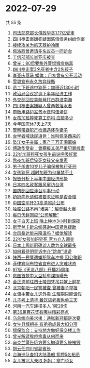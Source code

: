 # 2022-07-29

  共 55 条

  <!-- BEGIN -->
  <!-- 最后更新时间 Fri Jul 29 2022 01:43:57 GMT+0800 (China Standard Time) -->
  1. [司法部原部长傅政华贪1.17亿受审](https://www.toutiao.com/amos_land_page/?category_name=topic_innerflow&event_type=hot_board&log_pb=%7B%22category_name%22%3A%22topic_innerflow%22%2C%22cluster_type%22%3A%225%22%2C%22enter_from%22%3A%22click_category%22%2C%22entrance_hotspot%22%3A%22outside%22%2C%22event_type%22%3A%22hot_board%22%2C%22hot_board_cluster_id%22%3A%227125392339270372895%22%2C%22hot_board_impr_id%22%3A%222022072900584701015010021213A5C483%22%2C%22jump_page%22%3A%22hot_board_page%22%2C%22location%22%3A%22news_hot_card%22%2C%22page_location%22%3A%22hot_board_page%22%2C%22rank%22%3A%221%22%2C%22source%22%3A%22trending_tab%22%2C%22style_id%22%3A%2240132%22%2C%22title%22%3A%22%E5%8F%B8%E6%B3%95%E9%83%A8%E5%8E%9F%E9%83%A8%E9%95%BF%E5%82%85%E6%94%BF%E5%8D%8E%E8%B4%AA1.17%E4%BA%BF%E5%8F%97%E5%AE%A1%22%7D&rank=1&style_id=40132&topic_id=7125392339270372895)
1. [四川枪击案嫌犯疑因感情债务纠纷作案](https://www.toutiao.com/amos_land_page/?category_name=topic_innerflow&event_type=hot_board&log_pb=%7B%22category_name%22%3A%22topic_innerflow%22%2C%22cluster_type%22%3A%222%22%2C%22enter_from%22%3A%22click_category%22%2C%22entrance_hotspot%22%3A%22outside%22%2C%22event_type%22%3A%22hot_board%22%2C%22hot_board_cluster_id%22%3A%227125412738498560014%22%2C%22hot_board_impr_id%22%3A%222022072900584701015010021213A5C483%22%2C%22jump_page%22%3A%22hot_board_page%22%2C%22location%22%3A%22news_hot_card%22%2C%22page_location%22%3A%22hot_board_page%22%2C%22rank%22%3A%222%22%2C%22source%22%3A%22trending_tab%22%2C%22style_id%22%3A%2240132%22%2C%22title%22%3A%22%E5%9B%9B%E5%B7%9D%E6%9E%AA%E5%87%BB%E6%A1%88%E5%AB%8C%E7%8A%AF%E7%96%91%E5%9B%A0%E6%84%9F%E6%83%85%E5%80%BA%E5%8A%A1%E7%BA%A0%E7%BA%B7%E4%BD%9C%E6%A1%88%22%7D&rank=2&style_id=40132&topic_id=7125412738498560014)
1. [接续攻关为航天器护冷暖](https://www.toutiao.com/amos_land_page/?category_name=topic_innerflow&event_type=hot_board&log_pb=%7B%22category_name%22%3A%22topic_innerflow%22%2C%22cluster_type%22%3A%222%22%2C%22enter_from%22%3A%22click_category%22%2C%22entrance_hotspot%22%3A%22outside%22%2C%22event_type%22%3A%22hot_board%22%2C%22hot_board_cluster_id%22%3A%227125217503986647053%22%2C%22hot_board_impr_id%22%3A%222022072900584701015010021213A5C483%22%2C%22jump_page%22%3A%22hot_board_page%22%2C%22location%22%3A%22news_hot_card%22%2C%22page_location%22%3A%22hot_board_page%22%2C%22rank%22%3A%223%22%2C%22source%22%3A%22trending_tab%22%2C%22style_id%22%3A%2240132%22%2C%22title%22%3A%22%E6%8E%A5%E7%BB%AD%E6%94%BB%E5%85%B3%E4%B8%BA%E8%88%AA%E5%A4%A9%E5%99%A8%E6%8A%A4%E5%86%B7%E6%9A%96%22%7D&rank=3&style_id=40132&topic_id=7125217503986647053)
1. [佩洛西曾邀请多名议员一同访台](https://www.toutiao.com/amos_land_page/?category_name=topic_innerflow&event_type=hot_board&log_pb=%7B%22category_name%22%3A%22topic_innerflow%22%2C%22cluster_type%22%3A%226%22%2C%22enter_from%22%3A%22click_category%22%2C%22entrance_hotspot%22%3A%22outside%22%2C%22event_type%22%3A%22hot_board%22%2C%22hot_board_cluster_id%22%3A%227125259828196786206%22%2C%22hot_board_impr_id%22%3A%222022072900584701015010021213A5C483%22%2C%22jump_page%22%3A%22hot_board_page%22%2C%22location%22%3A%22news_hot_card%22%2C%22page_location%22%3A%22hot_board_page%22%2C%22rank%22%3A%224%22%2C%22source%22%3A%22trending_tab%22%2C%22style_id%22%3A%2240132%22%2C%22title%22%3A%22%E4%BD%A9%E6%B4%9B%E8%A5%BF%E6%9B%BE%E9%82%80%E8%AF%B7%E5%A4%9A%E5%90%8D%E8%AE%AE%E5%91%98%E4%B8%80%E5%90%8C%E8%AE%BF%E5%8F%B0%22%7D&rank=4&style_id=40132&topic_id=7125259828196786206)
1. [工信部部长肖亚庆被查](https://www.toutiao.com/amos_land_page/?category_name=topic_innerflow&event_type=hot_board&log_pb=%7B%22category_name%22%3A%22topic_innerflow%22%2C%22cluster_type%22%3A%222%22%2C%22enter_from%22%3A%22click_category%22%2C%22entrance_hotspot%22%3A%22outside%22%2C%22event_type%22%3A%22hot_board%22%2C%22hot_board_cluster_id%22%3A%227125338018721824805%22%2C%22hot_board_impr_id%22%3A%222022072900584701015010021213A5C483%22%2C%22jump_page%22%3A%22hot_board_page%22%2C%22location%22%3A%22news_hot_card%22%2C%22page_location%22%3A%22hot_board_page%22%2C%22rank%22%3A%225%22%2C%22source%22%3A%22trending_tab%22%2C%22style_id%22%3A%2240132%22%2C%22title%22%3A%22%E5%B7%A5%E4%BF%A1%E9%83%A8%E9%83%A8%E9%95%BF%E8%82%96%E4%BA%9A%E5%BA%86%E8%A2%AB%E6%9F%A5%22%7D&rank=5&style_id=40132&topic_id=7125338018721824805)
1. [曾光：80后要格外警惕猴痘病毒](https://www.toutiao.com/amos_land_page/?category_name=topic_innerflow&event_type=hot_board&log_pb=%7B%22category_name%22%3A%22topic_innerflow%22%2C%22cluster_type%22%3A%221%22%2C%22enter_from%22%3A%22click_category%22%2C%22entrance_hotspot%22%3A%22outside%22%2C%22event_type%22%3A%22hot_board%22%2C%22hot_board_cluster_id%22%3A%227125300480237895710%22%2C%22hot_board_impr_id%22%3A%222022072900584701015010021213A5C483%22%2C%22jump_page%22%3A%22hot_board_page%22%2C%22location%22%3A%22news_hot_card%22%2C%22page_location%22%3A%22hot_board_page%22%2C%22rank%22%3A%226%22%2C%22source%22%3A%22trending_tab%22%2C%22style_id%22%3A%2240132%22%2C%22title%22%3A%22%E6%9B%BE%E5%85%89%EF%BC%9A80%E5%90%8E%E8%A6%81%E6%A0%BC%E5%A4%96%E8%AD%A6%E6%83%95%E7%8C%B4%E7%97%98%E7%97%85%E6%AF%92%22%7D&rank=6&style_id=40132&topic_id=7125300480237895710)
1. [四川枪击案3名死者中含2名孩子](https://www.toutiao.com/amos_land_page/?category_name=topic_innerflow&event_type=hot_board&log_pb=%7B%22category_name%22%3A%22topic_innerflow%22%2C%22cluster_type%22%3A%226%22%2C%22enter_from%22%3A%22click_category%22%2C%22entrance_hotspot%22%3A%22outside%22%2C%22event_type%22%3A%22hot_board%22%2C%22hot_board_cluster_id%22%3A%227125063851120263176%22%2C%22hot_board_impr_id%22%3A%222022072900584701015010021213A5C483%22%2C%22jump_page%22%3A%22hot_board_page%22%2C%22location%22%3A%22news_hot_card%22%2C%22page_location%22%3A%22hot_board_page%22%2C%22rank%22%3A%227%22%2C%22source%22%3A%22trending_tab%22%2C%22style_id%22%3A%2240132%22%2C%22title%22%3A%22%E5%9B%9B%E5%B7%9D%E6%9E%AA%E5%87%BB%E6%A1%883%E5%90%8D%E6%AD%BB%E8%80%85%E4%B8%AD%E5%90%AB2%E5%90%8D%E5%AD%A9%E5%AD%90%22%7D&rank=7&style_id=40132&topic_id=7125063851120263176)
1. [肖亚庆落马 媒体：月初曾有公开活动](https://www.toutiao.com/amos_land_page/?category_name=topic_innerflow&event_type=hot_board&log_pb=%7B%22category_name%22%3A%22topic_innerflow%22%2C%22cluster_type%22%3A%225%22%2C%22enter_from%22%3A%22click_category%22%2C%22entrance_hotspot%22%3A%22outside%22%2C%22event_type%22%3A%22hot_board%22%2C%22hot_board_cluster_id%22%3A%227125348570495979020%22%2C%22hot_board_impr_id%22%3A%222022072900584701015010021213A5C483%22%2C%22jump_page%22%3A%22hot_board_page%22%2C%22location%22%3A%22news_hot_card%22%2C%22page_location%22%3A%22hot_board_page%22%2C%22rank%22%3A%228%22%2C%22source%22%3A%22trending_tab%22%2C%22style_id%22%3A%2240132%22%2C%22title%22%3A%22%E8%82%96%E4%BA%9A%E5%BA%86%E8%90%BD%E9%A9%AC+%E5%AA%92%E4%BD%93%EF%BC%9A%E6%9C%88%E5%88%9D%E6%9B%BE%E6%9C%89%E5%85%AC%E5%BC%80%E6%B4%BB%E5%8A%A8%22%7D&rank=8&style_id=40132&topic_id=7125348570495979020)
1. [雪碧宣布永久放弃绿瓶](https://www.toutiao.com/amos_land_page/?category_name=topic_innerflow&event_type=hot_board&log_pb=%7B%22category_name%22%3A%22topic_innerflow%22%2C%22cluster_type%22%3A%228%22%2C%22enter_from%22%3A%22click_category%22%2C%22entrance_hotspot%22%3A%22outside%22%2C%22event_type%22%3A%22hot_board%22%2C%22hot_board_cluster_id%22%3A%227125215608433541160%22%2C%22hot_board_impr_id%22%3A%222022072900584701015010021213A5C483%22%2C%22jump_page%22%3A%22hot_board_page%22%2C%22location%22%3A%22news_hot_card%22%2C%22page_location%22%3A%22hot_board_page%22%2C%22rank%22%3A%2210%22%2C%22source%22%3A%22trending_tab%22%2C%22style_id%22%3A%2240132%22%2C%22title%22%3A%22%E9%9B%AA%E7%A2%A7%E5%AE%A3%E5%B8%83%E6%B0%B8%E4%B9%85%E6%94%BE%E5%BC%83%E7%BB%BF%E7%93%B6%22%7D&rank=10&style_id=40132&topic_id=7125215608433541160)
1. [员工下班途中猝死：加班近130小时](https://www.toutiao.com/amos_land_page/?category_name=topic_innerflow&event_type=hot_board&log_pb=%7B%22category_name%22%3A%22topic_innerflow%22%2C%22cluster_type%22%3A%221%22%2C%22enter_from%22%3A%22click_category%22%2C%22entrance_hotspot%22%3A%22outside%22%2C%22event_type%22%3A%22hot_board%22%2C%22hot_board_cluster_id%22%3A%227125202706951569421%22%2C%22hot_board_impr_id%22%3A%222022072900584701015010021213A5C483%22%2C%22jump_page%22%3A%22hot_board_page%22%2C%22location%22%3A%22news_hot_card%22%2C%22page_location%22%3A%22hot_board_page%22%2C%22rank%22%3A%229%22%2C%22source%22%3A%22trending_tab%22%2C%22style_id%22%3A%2240132%22%2C%22title%22%3A%22%E5%91%98%E5%B7%A5%E4%B8%8B%E7%8F%AD%E9%80%94%E4%B8%AD%E7%8C%9D%E6%AD%BB%EF%BC%9A%E5%8A%A0%E7%8F%AD%E8%BF%91130%E5%B0%8F%E6%97%B6%22%7D&rank=9&style_id=40132&topic_id=7125202706951569421)
1. [政治局会议定调下半年经济工作](https://www.toutiao.com/amos_land_page/?category_name=topic_innerflow&event_type=hot_board&log_pb=%7B%22category_name%22%3A%22topic_innerflow%22%2C%22cluster_type%22%3A%226%22%2C%22enter_from%22%3A%22click_category%22%2C%22entrance_hotspot%22%3A%22outside%22%2C%22event_type%22%3A%22hot_board%22%2C%22hot_board_cluster_id%22%3A%227125355823261286404%22%2C%22hot_board_impr_id%22%3A%222022072900584701015010021213A5C483%22%2C%22jump_page%22%3A%22hot_board_page%22%2C%22location%22%3A%22news_hot_card%22%2C%22page_location%22%3A%22hot_board_page%22%2C%22rank%22%3A%2215%22%2C%22source%22%3A%22trending_tab%22%2C%22style_id%22%3A%2240132%22%2C%22title%22%3A%22%E6%94%BF%E6%B2%BB%E5%B1%80%E4%BC%9A%E8%AE%AE%E5%AE%9A%E8%B0%83%E4%B8%8B%E5%8D%8A%E5%B9%B4%E7%BB%8F%E6%B5%8E%E5%B7%A5%E4%BD%9C%22%7D&rank=15&style_id=40132&topic_id=7125355823261286404)
1. [外交部回应美航母打击群进南海](https://www.toutiao.com/amos_land_page/?category_name=topic_innerflow&event_type=hot_board&log_pb=%7B%22category_name%22%3A%22topic_innerflow%22%2C%22cluster_type%22%3A%226%22%2C%22enter_from%22%3A%22click_category%22%2C%22entrance_hotspot%22%3A%22outside%22%2C%22event_type%22%3A%22hot_board%22%2C%22hot_board_cluster_id%22%3A%227125307059771277353%22%2C%22hot_board_impr_id%22%3A%222022072900584701015010021213A5C483%22%2C%22jump_page%22%3A%22hot_board_page%22%2C%22location%22%3A%22news_hot_card%22%2C%22page_location%22%3A%22hot_board_page%22%2C%22rank%22%3A%2213%22%2C%22source%22%3A%22trending_tab%22%2C%22style_id%22%3A%2240132%22%2C%22title%22%3A%22%E5%A4%96%E4%BA%A4%E9%83%A8%E5%9B%9E%E5%BA%94%E7%BE%8E%E8%88%AA%E6%AF%8D%E6%89%93%E5%87%BB%E7%BE%A4%E8%BF%9B%E5%8D%97%E6%B5%B7%22%7D&rank=13&style_id=40132&topic_id=7125307059771277353)
1. [四川枪击案嫌疑人曾两救落水者](https://www.toutiao.com/amos_land_page/?category_name=topic_innerflow&event_type=hot_board&log_pb=%7B%22category_name%22%3A%22topic_innerflow%22%2C%22cluster_type%22%3A%222%22%2C%22enter_from%22%3A%22click_category%22%2C%22entrance_hotspot%22%3A%22outside%22%2C%22event_type%22%3A%22hot_board%22%2C%22hot_board_cluster_id%22%3A%227125257059905306655%22%2C%22hot_board_impr_id%22%3A%222022072900584701015010021213A5C483%22%2C%22jump_page%22%3A%22hot_board_page%22%2C%22location%22%3A%22news_hot_card%22%2C%22page_location%22%3A%22hot_board_page%22%2C%22rank%22%3A%2217%22%2C%22source%22%3A%22trending_tab%22%2C%22style_id%22%3A%2240132%22%2C%22title%22%3A%22%E5%9B%9B%E5%B7%9D%E6%9E%AA%E5%87%BB%E6%A1%88%E5%AB%8C%E7%96%91%E4%BA%BA%E6%9B%BE%E4%B8%A4%E6%95%91%E8%90%BD%E6%B0%B4%E8%80%85%22%7D&rank=17&style_id=40132&topic_id=7125257059905306655)
1. [商贩用路边盆景水做鸡蛋灌饼](https://www.toutiao.com/amos_land_page/?category_name=topic_innerflow&event_type=hot_board&log_pb=%7B%22category_name%22%3A%22topic_innerflow%22%2C%22cluster_type%22%3A%220%22%2C%22enter_from%22%3A%22click_category%22%2C%22entrance_hotspot%22%3A%22outside%22%2C%22event_type%22%3A%22hot_board%22%2C%22hot_board_cluster_id%22%3A%227125316667382431784%22%2C%22hot_board_impr_id%22%3A%222022072900584701015010021213A5C483%22%2C%22jump_page%22%3A%22hot_board_page%22%2C%22location%22%3A%22news_hot_card%22%2C%22page_location%22%3A%22hot_board_page%22%2C%22rank%22%3A%2212%22%2C%22source%22%3A%22trending_tab%22%2C%22style_id%22%3A%2240132%22%2C%22title%22%3A%22%E5%95%86%E8%B4%A9%E7%94%A8%E8%B7%AF%E8%BE%B9%E7%9B%86%E6%99%AF%E6%B0%B4%E5%81%9A%E9%B8%A1%E8%9B%8B%E7%81%8C%E9%A5%BC%22%7D&rank=12&style_id=40132&topic_id=7125316667382431784)
1. [女孩加班猝死算工伤吗 应赔多少](https://www.toutiao.com/amos_land_page/?category_name=topic_innerflow&event_type=hot_board&log_pb=%7B%22category_name%22%3A%22topic_innerflow%22%2C%22cluster_type%22%3A%221%22%2C%22enter_from%22%3A%22click_category%22%2C%22entrance_hotspot%22%3A%22outside%22%2C%22event_type%22%3A%22hot_board%22%2C%22hot_board_cluster_id%22%3A%227124616870962921509%22%2C%22hot_board_impr_id%22%3A%222022072900584701015010021213A5C483%22%2C%22jump_page%22%3A%22hot_board_page%22%2C%22location%22%3A%22news_hot_card%22%2C%22page_location%22%3A%22hot_board_page%22%2C%22rank%22%3A%2214%22%2C%22source%22%3A%22trending_tab%22%2C%22style_id%22%3A%2240132%22%2C%22title%22%3A%22%E5%A5%B3%E5%AD%A9%E5%8A%A0%E7%8F%AD%E7%8C%9D%E6%AD%BB%E7%AE%97%E5%B7%A5%E4%BC%A4%E5%90%97+%E5%BA%94%E8%B5%94%E5%A4%9A%E5%B0%91%22%7D&rank=14&style_id=40132&topic_id=7124616870962921509)
1. [今年国庆休7天上7天](https://www.toutiao.com/amos_land_page/?category_name=topic_innerflow&event_type=hot_board&log_pb=%7B%22category_name%22%3A%22topic_innerflow%22%2C%22cluster_type%22%3A%222%22%2C%22enter_from%22%3A%22click_category%22%2C%22entrance_hotspot%22%3A%22outside%22%2C%22event_type%22%3A%22hot_board%22%2C%22hot_board_cluster_id%22%3A%227124853996493209604%22%2C%22hot_board_impr_id%22%3A%222022072900584701015010021213A5C483%22%2C%22jump_page%22%3A%22hot_board_page%22%2C%22location%22%3A%22news_hot_card%22%2C%22page_location%22%3A%22hot_board_page%22%2C%22rank%22%3A%2218%22%2C%22source%22%3A%22trending_tab%22%2C%22style_id%22%3A%2240132%22%2C%22title%22%3A%22%E4%BB%8A%E5%B9%B4%E5%9B%BD%E5%BA%86%E4%BC%917%E5%A4%A9%E4%B8%8A7%E5%A4%A9%22%7D&rank=18&style_id=40132&topic_id=7124853996493209604)
1. [警察带嫌犯产检偶遇怀孕妻子](https://www.toutiao.com/amos_land_page/?category_name=topic_innerflow&event_type=hot_board&log_pb=%7B%22category_name%22%3A%22topic_innerflow%22%2C%22cluster_type%22%3A%224%22%2C%22enter_from%22%3A%22click_category%22%2C%22entrance_hotspot%22%3A%22outside%22%2C%22event_type%22%3A%22hot_board%22%2C%22hot_board_cluster_id%22%3A%227125323163700822057%22%2C%22hot_board_impr_id%22%3A%222022072900584701015010021213A5C483%22%2C%22jump_page%22%3A%22hot_board_page%22%2C%22location%22%3A%22news_hot_card%22%2C%22page_location%22%3A%22hot_board_page%22%2C%22rank%22%3A%2216%22%2C%22source%22%3A%22trending_tab%22%2C%22style_id%22%3A%2240132%22%2C%22title%22%3A%22%E8%AD%A6%E5%AF%9F%E5%B8%A6%E5%AB%8C%E7%8A%AF%E4%BA%A7%E6%A3%80%E5%81%B6%E9%81%87%E6%80%80%E5%AD%95%E5%A6%BB%E5%AD%90%22%7D&rank=16&style_id=40132&topic_id=7125323163700822057)
1. [台学者喊话民进党：谁叫佩洛西来的](https://www.toutiao.com/amos_land_page/?category_name=topic_innerflow&event_type=hot_board&log_pb=%7B%22category_name%22%3A%22topic_innerflow%22%2C%22cluster_type%22%3A%220%22%2C%22enter_from%22%3A%22click_category%22%2C%22entrance_hotspot%22%3A%22outside%22%2C%22event_type%22%3A%22hot_board%22%2C%22hot_board_cluster_id%22%3A%227124729624323424260%22%2C%22hot_board_impr_id%22%3A%222022072900584701015010021213A5C483%22%2C%22jump_page%22%3A%22hot_board_page%22%2C%22location%22%3A%22news_hot_card%22%2C%22page_location%22%3A%22hot_board_page%22%2C%22rank%22%3A%2220%22%2C%22source%22%3A%22trending_tab%22%2C%22style_id%22%3A%2240132%22%2C%22title%22%3A%22%E5%8F%B0%E5%AD%A6%E8%80%85%E5%96%8A%E8%AF%9D%E6%B0%91%E8%BF%9B%E5%85%9A%EF%BC%9A%E8%B0%81%E5%8F%AB%E4%BD%A9%E6%B4%9B%E8%A5%BF%E6%9D%A5%E7%9A%84%22%7D&rank=20&style_id=40132&topic_id=7124729624323424260)
1. [坠江女子亲属：家产千万正闹离婚](https://www.toutiao.com/amos_land_page/?category_name=topic_innerflow&event_type=hot_board&log_pb=%7B%22category_name%22%3A%22topic_innerflow%22%2C%22cluster_type%22%3A%221%22%2C%22enter_from%22%3A%22click_category%22%2C%22entrance_hotspot%22%3A%22outside%22%2C%22event_type%22%3A%22hot_board%22%2C%22hot_board_cluster_id%22%3A%227125271638019014697%22%2C%22hot_board_impr_id%22%3A%222022072900584701015010021213A5C483%22%2C%22jump_page%22%3A%22hot_board_page%22%2C%22location%22%3A%22news_hot_card%22%2C%22page_location%22%3A%22hot_board_page%22%2C%22rank%22%3A%2219%22%2C%22source%22%3A%22trending_tab%22%2C%22style_id%22%3A%2240132%22%2C%22title%22%3A%22%E5%9D%A0%E6%B1%9F%E5%A5%B3%E5%AD%90%E4%BA%B2%E5%B1%9E%EF%BC%9A%E5%AE%B6%E4%BA%A7%E5%8D%83%E4%B8%87%E6%AD%A3%E9%97%B9%E7%A6%BB%E5%A9%9A%22%7D&rank=19&style_id=40132&topic_id=7125271638019014697)
1. [傅政华受审：曾瞒报其弟严重犯罪线索](https://www.toutiao.com/amos_land_page/?category_name=topic_innerflow&event_type=hot_board&log_pb=%7B%22category_name%22%3A%22topic_innerflow%22%2C%22cluster_type%22%3A%225%22%2C%22enter_from%22%3A%22click_category%22%2C%22entrance_hotspot%22%3A%22outside%22%2C%22event_type%22%3A%22hot_board%22%2C%22hot_board_cluster_id%22%3A%227125401443082702349%22%2C%22hot_board_impr_id%22%3A%222022072900584701015010021213A5C483%22%2C%22jump_page%22%3A%22hot_board_page%22%2C%22location%22%3A%22news_hot_card%22%2C%22page_location%22%3A%22hot_board_page%22%2C%22rank%22%3A%2211%22%2C%22source%22%3A%22trending_tab%22%2C%22style_id%22%3A%2240132%22%2C%22title%22%3A%22%E5%82%85%E6%94%BF%E5%8D%8E%E5%8F%97%E5%AE%A1%EF%BC%9A%E6%9B%BE%E7%9E%92%E6%8A%A5%E5%85%B6%E5%BC%9F%E4%B8%A5%E9%87%8D%E7%8A%AF%E7%BD%AA%E7%BA%BF%E7%B4%A2%22%7D&rank=11&style_id=40132&topic_id=7125401443082702349)
1. [22岁加班猝死女孩生前说呼吸好累](https://www.toutiao.com/amos_land_page/?category_name=topic_innerflow&event_type=hot_board&log_pb=%7B%22category_name%22%3A%22topic_innerflow%22%2C%22cluster_type%22%3A%221%22%2C%22enter_from%22%3A%22click_category%22%2C%22entrance_hotspot%22%3A%22outside%22%2C%22event_type%22%3A%22hot_board%22%2C%22hot_board_cluster_id%22%3A%227125040207094628392%22%2C%22hot_board_impr_id%22%3A%222022072900584701015010021213A5C483%22%2C%22jump_page%22%3A%22hot_board_page%22%2C%22location%22%3A%22news_hot_card%22%2C%22page_location%22%3A%22hot_board_page%22%2C%22rank%22%3A%2222%22%2C%22source%22%3A%22trending_tab%22%2C%22style_id%22%3A%2240132%22%2C%22title%22%3A%2222%E5%B2%81%E5%8A%A0%E7%8F%AD%E7%8C%9D%E6%AD%BB%E5%A5%B3%E5%AD%A9%E7%94%9F%E5%89%8D%E8%AF%B4%E5%91%BC%E5%90%B8%E5%A5%BD%E7%B4%AF%22%7D&rank=22&style_id=40132&topic_id=7125040207094628392)
1. [熬夜加班后猝死女孩父亲发声](https://www.toutiao.com/amos_land_page/?category_name=topic_innerflow&event_type=hot_board&log_pb=%7B%22category_name%22%3A%22topic_innerflow%22%2C%22cluster_type%22%3A%225%22%2C%22enter_from%22%3A%22click_category%22%2C%22entrance_hotspot%22%3A%22outside%22%2C%22event_type%22%3A%22hot_board%22%2C%22hot_board_cluster_id%22%3A%227125334393320640014%22%2C%22hot_board_impr_id%22%3A%222022072900584701015010021213A5C483%22%2C%22jump_page%22%3A%22hot_board_page%22%2C%22location%22%3A%22news_hot_card%22%2C%22page_location%22%3A%22hot_board_page%22%2C%22rank%22%3A%2232%22%2C%22source%22%3A%22trending_tab%22%2C%22style_id%22%3A%2240132%22%2C%22title%22%3A%22%E7%86%AC%E5%A4%9C%E5%8A%A0%E7%8F%AD%E5%90%8E%E7%8C%9D%E6%AD%BB%E5%A5%B3%E5%AD%A9%E7%88%B6%E4%BA%B2%E5%8F%91%E5%A3%B0%22%7D&rank=32&style_id=40132&topic_id=7125334393320640014)
1. [男子杀害10岁儿子骗保被执行死刑](https://www.toutiao.com/amos_land_page/?category_name=topic_innerflow&event_type=hot_board&log_pb=%7B%22category_name%22%3A%22topic_innerflow%22%2C%22cluster_type%22%3A%228%22%2C%22enter_from%22%3A%22click_category%22%2C%22entrance_hotspot%22%3A%22outside%22%2C%22event_type%22%3A%22hot_board%22%2C%22hot_board_cluster_id%22%3A%227125355510961799200%22%2C%22hot_board_impr_id%22%3A%222022072900584701015010021213A5C483%22%2C%22jump_page%22%3A%22hot_board_page%22%2C%22location%22%3A%22news_hot_card%22%2C%22page_location%22%3A%22hot_board_page%22%2C%22rank%22%3A%2223%22%2C%22source%22%3A%22trending_tab%22%2C%22style_id%22%3A%2240132%22%2C%22title%22%3A%22%E7%94%B7%E5%AD%90%E6%9D%80%E5%AE%B310%E5%B2%81%E5%84%BF%E5%AD%90%E9%AA%97%E4%BF%9D%E8%A2%AB%E6%89%A7%E8%A1%8C%E6%AD%BB%E5%88%91%22%7D&rank=23&style_id=40132&topic_id=7125355510961799200)
1. [女孩猝死 超时加班为何屡禁不止](https://www.toutiao.com/amos_land_page/?category_name=topic_innerflow&event_type=hot_board&log_pb=%7B%22category_name%22%3A%22topic_innerflow%22%2C%22cluster_type%22%3A%222%22%2C%22enter_from%22%3A%22click_category%22%2C%22entrance_hotspot%22%3A%22outside%22%2C%22event_type%22%3A%22hot_board%22%2C%22hot_board_cluster_id%22%3A%227125299876308615206%22%2C%22hot_board_impr_id%22%3A%222022072900584701015010021213A5C483%22%2C%22jump_page%22%3A%22hot_board_page%22%2C%22location%22%3A%22news_hot_card%22%2C%22page_location%22%3A%22hot_board_page%22%2C%22rank%22%3A%2230%22%2C%22source%22%3A%22trending_tab%22%2C%22style_id%22%3A%2240132%22%2C%22title%22%3A%22%E5%A5%B3%E5%AD%A9%E7%8C%9D%E6%AD%BB+%E8%B6%85%E6%97%B6%E5%8A%A0%E7%8F%AD%E4%B8%BA%E4%BD%95%E5%B1%A1%E7%A6%81%E4%B8%8D%E6%AD%A2%22%7D&rank=30&style_id=40132&topic_id=7125299876308615206)
1. [报告分析下半年中国经济形势](https://www.toutiao.com/amos_land_page/?category_name=topic_innerflow&event_type=hot_board&log_pb=%7B%22category_name%22%3A%22topic_innerflow%22%2C%22cluster_type%22%3A%226%22%2C%22enter_from%22%3A%22click_category%22%2C%22entrance_hotspot%22%3A%22outside%22%2C%22event_type%22%3A%22hot_board%22%2C%22hot_board_cluster_id%22%3A%227125313987746463757%22%2C%22hot_board_impr_id%22%3A%222022072900584701015010021213A5C483%22%2C%22jump_page%22%3A%22hot_board_page%22%2C%22location%22%3A%22news_hot_card%22%2C%22page_location%22%3A%22hot_board_page%22%2C%22rank%22%3A%2226%22%2C%22source%22%3A%22trending_tab%22%2C%22style_id%22%3A%2240132%22%2C%22title%22%3A%22%E6%8A%A5%E5%91%8A%E5%88%86%E6%9E%90%E4%B8%8B%E5%8D%8A%E5%B9%B4%E4%B8%AD%E5%9B%BD%E7%BB%8F%E6%B5%8E%E5%BD%A2%E5%8A%BF%22%7D&rank=26&style_id=40132&topic_id=7125313987746463757)
1. [日本四名政客跟风窜访台湾](https://www.toutiao.com/amos_land_page/?category_name=topic_innerflow&event_type=hot_board&log_pb=%7B%22category_name%22%3A%22topic_innerflow%22%2C%22cluster_type%22%3A%226%22%2C%22enter_from%22%3A%22click_category%22%2C%22entrance_hotspot%22%3A%22outside%22%2C%22event_type%22%3A%22hot_board%22%2C%22hot_board_cluster_id%22%3A%227124955057665081376%22%2C%22hot_board_impr_id%22%3A%222022072900584701015010021213A5C483%22%2C%22jump_page%22%3A%22hot_board_page%22%2C%22location%22%3A%22news_hot_card%22%2C%22page_location%22%3A%22hot_board_page%22%2C%22rank%22%3A%2227%22%2C%22source%22%3A%22trending_tab%22%2C%22style_id%22%3A%2240132%22%2C%22title%22%3A%22%E6%97%A5%E6%9C%AC%E5%9B%9B%E5%90%8D%E6%94%BF%E5%AE%A2%E8%B7%9F%E9%A3%8E%E7%AA%9C%E8%AE%BF%E5%8F%B0%E6%B9%BE%22%7D&rank=27&style_id=40132&topic_id=7124955057665081376)
1. [国防部回应涉台军事行动](https://www.toutiao.com/amos_land_page/?category_name=topic_innerflow&event_type=hot_board&log_pb=%7B%22category_name%22%3A%22topic_innerflow%22%2C%22cluster_type%22%3A%225%22%2C%22enter_from%22%3A%22click_category%22%2C%22entrance_hotspot%22%3A%22outside%22%2C%22event_type%22%3A%22hot_board%22%2C%22hot_board_cluster_id%22%3A%227125342903307603469%22%2C%22hot_board_impr_id%22%3A%222022072900584701015010021213A5C483%22%2C%22jump_page%22%3A%22hot_board_page%22%2C%22location%22%3A%22news_hot_card%22%2C%22page_location%22%3A%22hot_board_page%22%2C%22rank%22%3A%2224%22%2C%22source%22%3A%22trending_tab%22%2C%22style_id%22%3A%2240132%22%2C%22title%22%3A%22%E5%9B%BD%E9%98%B2%E9%83%A8%E5%9B%9E%E5%BA%94%E6%B6%89%E5%8F%B0%E5%86%9B%E4%BA%8B%E8%A1%8C%E5%8A%A8%22%7D&rank=24&style_id=40132&topic_id=7125342903307603469)
1. [奶奶病危请假被要求证明是否合理](https://www.toutiao.com/amos_land_page/?category_name=topic_innerflow&event_type=hot_board&log_pb=%7B%22category_name%22%3A%22topic_innerflow%22%2C%22cluster_type%22%3A%221%22%2C%22enter_from%22%3A%22click_category%22%2C%22entrance_hotspot%22%3A%22outside%22%2C%22event_type%22%3A%22hot_board%22%2C%22hot_board_cluster_id%22%3A%227125042366947262476%22%2C%22hot_board_impr_id%22%3A%222022072900584701015010021213A5C483%22%2C%22jump_page%22%3A%22hot_board_page%22%2C%22location%22%3A%22news_hot_card%22%2C%22page_location%22%3A%22hot_board_page%22%2C%22rank%22%3A%2228%22%2C%22source%22%3A%22trending_tab%22%2C%22style_id%22%3A%2240132%22%2C%22title%22%3A%22%E5%A5%B6%E5%A5%B6%E7%97%85%E5%8D%B1%E8%AF%B7%E5%81%87%E8%A2%AB%E8%A6%81%E6%B1%82%E8%AF%81%E6%98%8E%E6%98%AF%E5%90%A6%E5%90%88%E7%90%86%22%7D&rank=28&style_id=40132&topic_id=7125042366947262476)
1. [中国空军歼20高清照片公布](https://www.toutiao.com/amos_land_page/?category_name=topic_innerflow&event_type=hot_board&log_pb=%7B%22category_name%22%3A%22topic_innerflow%22%2C%22cluster_type%22%3A%226%22%2C%22enter_from%22%3A%22click_category%22%2C%22entrance_hotspot%22%3A%22outside%22%2C%22event_type%22%3A%22hot_board%22%2C%22hot_board_cluster_id%22%3A%227124936100501520415%22%2C%22hot_board_impr_id%22%3A%222022072900584701015010021213A5C483%22%2C%22jump_page%22%3A%22hot_board_page%22%2C%22location%22%3A%22news_hot_card%22%2C%22page_location%22%3A%22hot_board_page%22%2C%22rank%22%3A%2221%22%2C%22source%22%3A%22trending_tab%22%2C%22style_id%22%3A%2240132%22%2C%22title%22%3A%22%E4%B8%AD%E5%9B%BD%E7%A9%BA%E5%86%9B%E6%AD%BC20%E9%AB%98%E6%B8%85%E7%85%A7%E7%89%87%E5%85%AC%E5%B8%83%22%7D&rank=21&style_id=40132&topic_id=7124936100501520415)
1. [独库公路不再“堵哭”：越贵越火爆](https://www.toutiao.com/amos_land_page/?category_name=topic_innerflow&event_type=hot_board&log_pb=%7B%22category_name%22%3A%22topic_innerflow%22%2C%22cluster_type%22%3A%222%22%2C%22enter_from%22%3A%22click_category%22%2C%22entrance_hotspot%22%3A%22outside%22%2C%22event_type%22%3A%22hot_board%22%2C%22hot_board_cluster_id%22%3A%227125290091190157325%22%2C%22hot_board_impr_id%22%3A%222022072900584701015010021213A5C483%22%2C%22jump_page%22%3A%22hot_board_page%22%2C%22location%22%3A%22news_hot_card%22%2C%22page_location%22%3A%22hot_board_page%22%2C%22rank%22%3A%2250%22%2C%22source%22%3A%22trending_tab%22%2C%22style_id%22%3A%2240132%22%2C%22title%22%3A%22%E7%8B%AC%E5%BA%93%E5%85%AC%E8%B7%AF%E4%B8%8D%E5%86%8D%E2%80%9C%E5%A0%B5%E5%93%AD%E2%80%9D%EF%BC%9A%E8%B6%8A%E8%B4%B5%E8%B6%8A%E7%81%AB%E7%88%86%22%7D&rank=50&style_id=40132&topic_id=7125290091190157325)
1. [每日优鲜回应“公司解散”](https://www.toutiao.com/amos_land_page/?category_name=topic_innerflow&event_type=hot_board&log_pb=%7B%22category_name%22%3A%22topic_innerflow%22%2C%22cluster_type%22%3A%221%22%2C%22enter_from%22%3A%22click_category%22%2C%22entrance_hotspot%22%3A%22outside%22%2C%22event_type%22%3A%22hot_board%22%2C%22hot_board_cluster_id%22%3A%227125370850731261964%22%2C%22hot_board_impr_id%22%3A%222022072900584701015010021213A5C483%22%2C%22jump_page%22%3A%22hot_board_page%22%2C%22location%22%3A%22news_hot_card%22%2C%22page_location%22%3A%22hot_board_page%22%2C%22rank%22%3A%2231%22%2C%22source%22%3A%22trending_tab%22%2C%22style_id%22%3A%2240132%22%2C%22title%22%3A%22%E6%AF%8F%E6%97%A5%E4%BC%98%E9%B2%9C%E5%9B%9E%E5%BA%94%E2%80%9C%E5%85%AC%E5%8F%B8%E8%A7%A3%E6%95%A3%E2%80%9D%22%7D&rank=31&style_id=40132&topic_id=7125370850731261964)
1. [女子白天上班 晚上种地3小时到深夜](https://www.toutiao.com/amos_land_page/?category_name=topic_innerflow&event_type=hot_board&log_pb=%7B%22category_name%22%3A%22topic_innerflow%22%2C%22cluster_type%22%3A%220%22%2C%22enter_from%22%3A%22click_category%22%2C%22entrance_hotspot%22%3A%22outside%22%2C%22event_type%22%3A%22hot_board%22%2C%22hot_board_cluster_id%22%3A%227125361900795199526%22%2C%22hot_board_impr_id%22%3A%222022072900584701015010021213A5C483%22%2C%22jump_page%22%3A%22hot_board_page%22%2C%22location%22%3A%22news_hot_card%22%2C%22page_location%22%3A%22hot_board_page%22%2C%22rank%22%3A%2225%22%2C%22source%22%3A%22trending_tab%22%2C%22style_id%22%3A%2240132%22%2C%22title%22%3A%22%E5%A5%B3%E5%AD%90%E7%99%BD%E5%A4%A9%E4%B8%8A%E7%8F%AD+%E6%99%9A%E4%B8%8A%E7%A7%8D%E5%9C%B03%E5%B0%8F%E6%97%B6%E5%88%B0%E6%B7%B1%E5%A4%9C%22%7D&rank=25&style_id=40132&topic_id=7125361900795199526)
1. [斯里兰卡新总统感谢中国紧急援助](https://www.toutiao.com/amos_land_page/?category_name=topic_innerflow&event_type=hot_board&log_pb=%7B%22category_name%22%3A%22topic_innerflow%22%2C%22cluster_type%22%3A%226%22%2C%22enter_from%22%3A%22click_category%22%2C%22entrance_hotspot%22%3A%22outside%22%2C%22event_type%22%3A%22hot_board%22%2C%22hot_board_cluster_id%22%3A%227125254501275009056%22%2C%22hot_board_impr_id%22%3A%222022072900584701015010021213A5C483%22%2C%22jump_page%22%3A%22hot_board_page%22%2C%22location%22%3A%22news_hot_card%22%2C%22page_location%22%3A%22hot_board_page%22%2C%22rank%22%3A%2239%22%2C%22source%22%3A%22trending_tab%22%2C%22style_id%22%3A%2240132%22%2C%22title%22%3A%22%E6%96%AF%E9%87%8C%E5%85%B0%E5%8D%A1%E6%96%B0%E6%80%BB%E7%BB%9F%E6%84%9F%E8%B0%A2%E4%B8%AD%E5%9B%BD%E7%B4%A7%E6%80%A5%E6%8F%B4%E5%8A%A9%22%7D&rank=39&style_id=40132&topic_id=7125254501275009056)
1. [台风桑达能来降温吗？媒体解读](https://www.toutiao.com/amos_land_page/?category_name=topic_innerflow&event_type=hot_board&log_pb=%7B%22category_name%22%3A%22topic_innerflow%22%2C%22cluster_type%22%3A%220%22%2C%22enter_from%22%3A%22click_category%22%2C%22entrance_hotspot%22%3A%22outside%22%2C%22event_type%22%3A%22hot_board%22%2C%22hot_board_cluster_id%22%3A%227125260834695020574%22%2C%22hot_board_impr_id%22%3A%222022072900584701015010021213A5C483%22%2C%22jump_page%22%3A%22hot_board_page%22%2C%22location%22%3A%22news_hot_card%22%2C%22page_location%22%3A%22hot_board_page%22%2C%22rank%22%3A%2234%22%2C%22source%22%3A%22trending_tab%22%2C%22style_id%22%3A%2240132%22%2C%22title%22%3A%22%E5%8F%B0%E9%A3%8E%E6%A1%91%E8%BE%BE%E8%83%BD%E6%9D%A5%E9%99%8D%E6%B8%A9%E5%90%97%EF%BC%9F%E5%AA%92%E4%BD%93%E8%A7%A3%E8%AF%BB%22%7D&rank=34&style_id=40132&topic_id=7125260834695020574)
1. [22岁女孩加班猝死 官方介入调查](https://www.toutiao.com/amos_land_page/?category_name=topic_innerflow&event_type=hot_board&log_pb=%7B%22category_name%22%3A%22topic_innerflow%22%2C%22cluster_type%22%3A%229%22%2C%22enter_from%22%3A%22click_category%22%2C%22entrance_hotspot%22%3A%22outside%22%2C%22event_type%22%3A%22hot_board%22%2C%22hot_board_cluster_id%22%3A%227125012274934185997%22%2C%22hot_board_impr_id%22%3A%222022072900584701015010021213A5C483%22%2C%22jump_page%22%3A%22hot_board_page%22%2C%22location%22%3A%22news_hot_card%22%2C%22page_location%22%3A%22hot_board_page%22%2C%22rank%22%3A%2238%22%2C%22source%22%3A%22trending_tab%22%2C%22style_id%22%3A%2240132%22%2C%22title%22%3A%2222%E5%B2%81%E5%A5%B3%E5%AD%A9%E5%8A%A0%E7%8F%AD%E7%8C%9D%E6%AD%BB+%E5%AE%98%E6%96%B9%E4%BB%8B%E5%85%A5%E8%B0%83%E6%9F%A5%22%7D&rank=38&style_id=40132&topic_id=7125012274934185997)
1. [日本上周新冠确诊人数为全球最多](https://www.toutiao.com/amos_land_page/?category_name=topic_innerflow&event_type=hot_board&log_pb=%7B%22category_name%22%3A%22topic_innerflow%22%2C%22cluster_type%22%3A%224%22%2C%22enter_from%22%3A%22click_category%22%2C%22entrance_hotspot%22%3A%22outside%22%2C%22event_type%22%3A%22hot_board%22%2C%22hot_board_cluster_id%22%3A%227125260778110173192%22%2C%22hot_board_impr_id%22%3A%222022072900584701015010021213A5C483%22%2C%22jump_page%22%3A%22hot_board_page%22%2C%22location%22%3A%22news_hot_card%22%2C%22page_location%22%3A%22hot_board_page%22%2C%22rank%22%3A%2236%22%2C%22source%22%3A%22trending_tab%22%2C%22style_id%22%3A%2240132%22%2C%22title%22%3A%22%E6%97%A5%E6%9C%AC%E4%B8%8A%E5%91%A8%E6%96%B0%E5%86%A0%E7%A1%AE%E8%AF%8A%E4%BA%BA%E6%95%B0%E4%B8%BA%E5%85%A8%E7%90%83%E6%9C%80%E5%A4%9A%22%7D&rank=36&style_id=40132&topic_id=7125260778110173192)
1. [如何看待明星诉中介“跳单”诽谤](https://www.toutiao.com/amos_land_page/?category_name=topic_innerflow&event_type=hot_board&log_pb=%7B%22category_name%22%3A%22topic_innerflow%22%2C%22cluster_type%22%3A%221%22%2C%22enter_from%22%3A%22click_category%22%2C%22entrance_hotspot%22%3A%22outside%22%2C%22event_type%22%3A%22hot_board%22%2C%22hot_board_cluster_id%22%3A%227125240581294391307%22%2C%22hot_board_impr_id%22%3A%222022072900584701015010021213A5C483%22%2C%22jump_page%22%3A%22hot_board_page%22%2C%22location%22%3A%22news_hot_card%22%2C%22page_location%22%3A%22hot_board_page%22%2C%22rank%22%3A%2244%22%2C%22source%22%3A%22trending_tab%22%2C%22style_id%22%3A%2240132%22%2C%22title%22%3A%22%E5%A6%82%E4%BD%95%E7%9C%8B%E5%BE%85%E6%98%8E%E6%98%9F%E8%AF%89%E4%B8%AD%E4%BB%8B%E2%80%9C%E8%B7%B3%E5%8D%95%E2%80%9D%E8%AF%BD%E8%B0%A4%22%7D&rank=44&style_id=40132&topic_id=7125240581294391307)
1. [陕西一民警遭嫌犯驾车冲撞 因公殉职](https://www.toutiao.com/amos_land_page/?category_name=topic_innerflow&event_type=hot_board&log_pb=%7B%22category_name%22%3A%22topic_innerflow%22%2C%22cluster_type%22%3A%228%22%2C%22enter_from%22%3A%22click_category%22%2C%22entrance_hotspot%22%3A%22outside%22%2C%22event_type%22%3A%22hot_board%22%2C%22hot_board_cluster_id%22%3A%227125293383605551143%22%2C%22hot_board_impr_id%22%3A%222022072900584701015010021213A5C483%22%2C%22jump_page%22%3A%22hot_board_page%22%2C%22location%22%3A%22news_hot_card%22%2C%22page_location%22%3A%22hot_board_page%22%2C%22rank%22%3A%2240%22%2C%22source%22%3A%22trending_tab%22%2C%22style_id%22%3A%2240132%22%2C%22title%22%3A%22%E9%99%95%E8%A5%BF%E4%B8%80%E6%B0%91%E8%AD%A6%E9%81%AD%E5%AB%8C%E7%8A%AF%E9%A9%BE%E8%BD%A6%E5%86%B2%E6%92%9E+%E5%9B%A0%E5%85%AC%E6%AE%89%E8%81%8C%22%7D&rank=40&style_id=40132&topic_id=7125293383605551143)
1. [菲律宾阿布拉省宣布进入灾难状态](https://www.toutiao.com/amos_land_page/?category_name=topic_innerflow&event_type=hot_board&log_pb=%7B%22category_name%22%3A%22topic_innerflow%22%2C%22cluster_type%22%3A%226%22%2C%22enter_from%22%3A%22click_category%22%2C%22entrance_hotspot%22%3A%22outside%22%2C%22event_type%22%3A%22hot_board%22%2C%22hot_board_cluster_id%22%3A%227125344787938410510%22%2C%22hot_board_impr_id%22%3A%222022072901435701015805122601C0A377%22%2C%22jump_page%22%3A%22hot_board_page%22%2C%22location%22%3A%22news_hot_card%22%2C%22page_location%22%3A%22hot_board_page%22%2C%22rank%22%3A%2239%22%2C%22source%22%3A%22trending_tab%22%2C%22style_id%22%3A%2240132%22%2C%22title%22%3A%22%E8%8F%B2%E5%BE%8B%E5%AE%BE%E9%98%BF%E5%B8%83%E6%8B%89%E7%9C%81%E5%AE%A3%E5%B8%83%E8%BF%9B%E5%85%A5%E7%81%BE%E9%9A%BE%E7%8A%B6%E6%80%81%22%7D&rank=39&style_id=40132&topic_id=7125344787938410510)
1. [97版《天龙八部》开播25周年](https://www.toutiao.com/amos_land_page/?category_name=topic_innerflow&event_type=hot_board&log_pb=%7B%22category_name%22%3A%22topic_innerflow%22%2C%22cluster_type%22%3A%221%22%2C%22enter_from%22%3A%22click_category%22%2C%22entrance_hotspot%22%3A%22outside%22%2C%22event_type%22%3A%22hot_board%22%2C%22hot_board_cluster_id%22%3A%227124838769361944610%22%2C%22hot_board_impr_id%22%3A%222022072900584701015010021213A5C483%22%2C%22jump_page%22%3A%22hot_board_page%22%2C%22location%22%3A%22news_hot_card%22%2C%22page_location%22%3A%22hot_board_page%22%2C%22rank%22%3A%2237%22%2C%22source%22%3A%22trending_tab%22%2C%22style_id%22%3A%2240132%22%2C%22title%22%3A%2297%E7%89%88%E3%80%8A%E5%A4%A9%E9%BE%99%E5%85%AB%E9%83%A8%E3%80%8B%E5%BC%80%E6%92%AD25%E5%91%A8%E5%B9%B4%22%7D&rank=37&style_id=40132&topic_id=7124838769361944610)
1. [岚图首款中大型轿车谍照曝光](https://www.toutiao.com/amos_land_page/?category_name=topic_innerflow&event_type=hot_board&log_pb=%7B%22category_name%22%3A%22topic_innerflow%22%2C%22cluster_type%22%3A%226%22%2C%22enter_from%22%3A%22click_category%22%2C%22entrance_hotspot%22%3A%22outside%22%2C%22event_type%22%3A%22hot_board%22%2C%22hot_board_cluster_id%22%3A%227125218218977230888%22%2C%22hot_board_impr_id%22%3A%222022072901435701015805122601C0A377%22%2C%22jump_page%22%3A%22hot_board_page%22%2C%22location%22%3A%22news_hot_card%22%2C%22page_location%22%3A%22hot_board_page%22%2C%22rank%22%3A%2241%22%2C%22source%22%3A%22trending_tab%22%2C%22style_id%22%3A%2240132%22%2C%22title%22%3A%22%E5%B2%9A%E5%9B%BE%E9%A6%96%E6%AC%BE%E4%B8%AD%E5%A4%A7%E5%9E%8B%E8%BD%BF%E8%BD%A6%E8%B0%8D%E7%85%A7%E6%9B%9D%E5%85%89%22%7D&rank=41&style_id=40132&topic_id=7125218218977230888)
1. [金正恩前往烈士陵园凭吊并献上鲜花](https://www.toutiao.com/amos_land_page/?category_name=topic_innerflow&event_type=hot_board&log_pb=%7B%22category_name%22%3A%22topic_innerflow%22%2C%22cluster_type%22%3A%226%22%2C%22enter_from%22%3A%22click_category%22%2C%22entrance_hotspot%22%3A%22outside%22%2C%22event_type%22%3A%22hot_board%22%2C%22hot_board_cluster_id%22%3A%227125260663361896485%22%2C%22hot_board_impr_id%22%3A%222022072900584701015010021213A5C483%22%2C%22jump_page%22%3A%22hot_board_page%22%2C%22location%22%3A%22news_hot_card%22%2C%22page_location%22%3A%22hot_board_page%22%2C%22rank%22%3A%2243%22%2C%22source%22%3A%22trending_tab%22%2C%22style_id%22%3A%2240132%22%2C%22title%22%3A%22%E9%87%91%E6%AD%A3%E6%81%A9%E5%89%8D%E5%BE%80%E7%83%88%E5%A3%AB%E9%99%B5%E5%9B%AD%E5%87%AD%E5%90%8A%E5%B9%B6%E7%8C%AE%E4%B8%8A%E9%B2%9C%E8%8A%B1%22%7D&rank=43&style_id=40132&topic_id=7125260663361896485)
1. [北京朝阳一民警被查 曾被妻子举报](https://www.toutiao.com/amos_land_page/?category_name=topic_innerflow&event_type=hot_board&log_pb=%7B%22category_name%22%3A%22topic_innerflow%22%2C%22cluster_type%22%3A%2210%22%2C%22enter_from%22%3A%22click_category%22%2C%22entrance_hotspot%22%3A%22outside%22%2C%22event_type%22%3A%22hot_board%22%2C%22hot_board_cluster_id%22%3A%227125350013093285389%22%2C%22hot_board_impr_id%22%3A%222022072900584701015010021213A5C483%22%2C%22jump_page%22%3A%22hot_board_page%22%2C%22location%22%3A%22news_hot_card%22%2C%22page_location%22%3A%22hot_board_page%22%2C%22rank%22%3A%2242%22%2C%22source%22%3A%22trending_tab%22%2C%22style_id%22%3A%2240132%22%2C%22title%22%3A%22%E5%8C%97%E4%BA%AC%E6%9C%9D%E9%98%B3%E4%B8%80%E6%B0%91%E8%AD%A6%E8%A2%AB%E6%9F%A5+%E6%9B%BE%E8%A2%AB%E5%A6%BB%E5%AD%90%E4%B8%BE%E6%8A%A5%22%7D&rank=42&style_id=40132&topic_id=7125350013093285389)
1. [女骑手带女儿送外卖 生理期只能请假](https://www.toutiao.com/amos_land_page/?category_name=topic_innerflow&event_type=hot_board&log_pb=%7B%22category_name%22%3A%22topic_innerflow%22%2C%22cluster_type%22%3A%221%22%2C%22enter_from%22%3A%22click_category%22%2C%22entrance_hotspot%22%3A%22outside%22%2C%22event_type%22%3A%22hot_board%22%2C%22hot_board_cluster_id%22%3A%227125201758426497039%22%2C%22hot_board_impr_id%22%3A%222022072900584701015010021213A5C483%22%2C%22jump_page%22%3A%22hot_board_page%22%2C%22location%22%3A%22news_hot_card%22%2C%22page_location%22%3A%22hot_board_page%22%2C%22rank%22%3A%2241%22%2C%22source%22%3A%22trending_tab%22%2C%22style_id%22%3A%2240132%22%2C%22title%22%3A%22%E5%A5%B3%E9%AA%91%E6%89%8B%E5%B8%A6%E5%A5%B3%E5%84%BF%E9%80%81%E5%A4%96%E5%8D%96+%E7%94%9F%E7%90%86%E6%9C%9F%E5%8F%AA%E8%83%BD%E8%AF%B7%E5%81%87%22%7D&rank=41&style_id=40132&topic_id=7125201758426497039)
1. [儿子考上清华 餐饮店老板免单三天](https://www.toutiao.com/amos_land_page/?category_name=topic_innerflow&event_type=hot_board&log_pb=%7B%22category_name%22%3A%22topic_innerflow%22%2C%22cluster_type%22%3A%226%22%2C%22enter_from%22%3A%22click_category%22%2C%22entrance_hotspot%22%3A%22outside%22%2C%22event_type%22%3A%22hot_board%22%2C%22hot_board_cluster_id%22%3A%227125253843226460190%22%2C%22hot_board_impr_id%22%3A%222022072901435701015805122601C0A377%22%2C%22jump_page%22%3A%22hot_board_page%22%2C%22location%22%3A%22news_hot_card%22%2C%22page_location%22%3A%22hot_board_page%22%2C%22rank%22%3A%2245%22%2C%22source%22%3A%22trending_tab%22%2C%22style_id%22%3A%2240132%22%2C%22title%22%3A%22%E5%84%BF%E5%AD%90%E8%80%83%E4%B8%8A%E6%B8%85%E5%8D%8E+%E9%A4%90%E9%A5%AE%E5%BA%97%E8%80%81%E6%9D%BF%E5%85%8D%E5%8D%95%E4%B8%89%E5%A4%A9%22%7D&rank=45&style_id=40132&topic_id=7125253843226460190)
1. [河南一汽车连撞多人 1死28伤](https://www.toutiao.com/amos_land_page/?category_name=topic_innerflow&event_type=hot_board&log_pb=%7B%22category_name%22%3A%22topic_innerflow%22%2C%22cluster_type%22%3A%220%22%2C%22enter_from%22%3A%22click_category%22%2C%22entrance_hotspot%22%3A%22outside%22%2C%22event_type%22%3A%22hot_board%22%2C%22hot_board_cluster_id%22%3A%227125261642870292480%22%2C%22hot_board_impr_id%22%3A%222022072900584701015010021213A5C483%22%2C%22jump_page%22%3A%22hot_board_page%22%2C%22location%22%3A%22news_hot_card%22%2C%22page_location%22%3A%22hot_board_page%22%2C%22rank%22%3A%2247%22%2C%22source%22%3A%22trending_tab%22%2C%22style_id%22%3A%2240132%22%2C%22title%22%3A%22%E6%B2%B3%E5%8D%97%E4%B8%80%E6%B1%BD%E8%BD%A6%E8%BF%9E%E6%92%9E%E5%A4%9A%E4%BA%BA+1%E6%AD%BB28%E4%BC%A4%22%7D&rank=47&style_id=40132&topic_id=7125261642870292480)
1. [第36届百花奖有哪些精彩亮点](https://www.toutiao.com/amos_land_page/?category_name=topic_innerflow&event_type=hot_board&log_pb=%7B%22category_name%22%3A%22topic_innerflow%22%2C%22cluster_type%22%3A%222%22%2C%22enter_from%22%3A%22click_category%22%2C%22entrance_hotspot%22%3A%22outside%22%2C%22event_type%22%3A%22hot_board%22%2C%22hot_board_cluster_id%22%3A%227124659329633878023%22%2C%22hot_board_impr_id%22%3A%222022072901435701015805122601C0A377%22%2C%22jump_page%22%3A%22hot_board_page%22%2C%22location%22%3A%22news_hot_card%22%2C%22page_location%22%3A%22hot_board_page%22%2C%22rank%22%3A%2247%22%2C%22source%22%3A%22trending_tab%22%2C%22style_id%22%3A%2240132%22%2C%22title%22%3A%22%E7%AC%AC36%E5%B1%8A%E7%99%BE%E8%8A%B1%E5%A5%96%E6%9C%89%E5%93%AA%E4%BA%9B%E7%B2%BE%E5%BD%A9%E4%BA%AE%E7%82%B9%22%7D&rank=47&style_id=40132&topic_id=7124659329633878023)
1. [乌总统向美求援：通胀新冠都是次要](https://www.toutiao.com/amos_land_page/?category_name=topic_innerflow&event_type=hot_board&log_pb=%7B%22category_name%22%3A%22topic_innerflow%22%2C%22cluster_type%22%3A%226%22%2C%22enter_from%22%3A%22click_category%22%2C%22entrance_hotspot%22%3A%22outside%22%2C%22event_type%22%3A%22hot_board%22%2C%22hot_board_cluster_id%22%3A%227125210049261076495%22%2C%22hot_board_impr_id%22%3A%222022072901435701015805122601C0A377%22%2C%22jump_page%22%3A%22hot_board_page%22%2C%22location%22%3A%22news_hot_card%22%2C%22page_location%22%3A%22hot_board_page%22%2C%22rank%22%3A%2248%22%2C%22source%22%3A%22trending_tab%22%2C%22style_id%22%3A%2240132%22%2C%22title%22%3A%22%E4%B9%8C%E6%80%BB%E7%BB%9F%E5%90%91%E7%BE%8E%E6%B1%82%E6%8F%B4%EF%BC%9A%E9%80%9A%E8%83%80%E6%96%B0%E5%86%A0%E9%83%BD%E6%98%AF%E6%AC%A1%E8%A6%81%22%7D&rank=48&style_id=40132&topic_id=7125210049261076495)
1. [女生县城相亲 有弟弟成最大扣分项](https://www.toutiao.com/amos_land_page/?category_name=topic_innerflow&event_type=hot_board&log_pb=%7B%22category_name%22%3A%22topic_innerflow%22%2C%22cluster_type%22%3A%221%22%2C%22enter_from%22%3A%22click_category%22%2C%22entrance_hotspot%22%3A%22outside%22%2C%22event_type%22%3A%22hot_board%22%2C%22hot_board_cluster_id%22%3A%227124608834315747335%22%2C%22hot_board_impr_id%22%3A%222022072900584701015010021213A5C483%22%2C%22jump_page%22%3A%22hot_board_page%22%2C%22location%22%3A%22news_hot_card%22%2C%22page_location%22%3A%22hot_board_page%22%2C%22rank%22%3A%2249%22%2C%22source%22%3A%22trending_tab%22%2C%22style_id%22%3A%2240132%22%2C%22title%22%3A%22%E5%A5%B3%E7%94%9F%E5%8E%BF%E5%9F%8E%E7%9B%B8%E4%BA%B2+%E6%9C%89%E5%BC%9F%E5%BC%9F%E6%88%90%E6%9C%80%E5%A4%A7%E6%89%A3%E5%88%86%E9%A1%B9%22%7D&rank=49&style_id=40132&topic_id=7124608834315747335)
1. [银保监会：支持地方做好保交楼工作](https://www.toutiao.com/amos_land_page/?category_name=topic_innerflow&event_type=hot_board&log_pb=%7B%22category_name%22%3A%22topic_innerflow%22%2C%22cluster_type%22%3A%228%22%2C%22enter_from%22%3A%22click_category%22%2C%22entrance_hotspot%22%3A%22outside%22%2C%22event_type%22%3A%22hot_board%22%2C%22hot_board_cluster_id%22%3A%227125356838429655079%22%2C%22hot_board_impr_id%22%3A%222022072900584701015010021213A5C483%22%2C%22jump_page%22%3A%22hot_board_page%22%2C%22location%22%3A%22news_hot_card%22%2C%22page_location%22%3A%22hot_board_page%22%2C%22rank%22%3A%2235%22%2C%22source%22%3A%22trending_tab%22%2C%22style_id%22%3A%2240132%22%2C%22title%22%3A%22%E9%93%B6%E4%BF%9D%E7%9B%91%E4%BC%9A%EF%BC%9A%E6%94%AF%E6%8C%81%E5%9C%B0%E6%96%B9%E5%81%9A%E5%A5%BD%E4%BF%9D%E4%BA%A4%E6%A5%BC%E5%B7%A5%E4%BD%9C%22%7D&rank=35&style_id=40132&topic_id=7125356838429655079)
1. [曾光解读猴痘病毒从何而来](https://www.toutiao.com/amos_land_page/?category_name=topic_innerflow&event_type=hot_board&log_pb=%7B%22category_name%22%3A%22topic_innerflow%22%2C%22cluster_type%22%3A%220%22%2C%22enter_from%22%3A%22click_category%22%2C%22entrance_hotspot%22%3A%22outside%22%2C%22event_type%22%3A%22hot_board%22%2C%22hot_board_cluster_id%22%3A%227125222029434814464%22%2C%22hot_board_impr_id%22%3A%222022072900584701015010021213A5C483%22%2C%22jump_page%22%3A%22hot_board_page%22%2C%22location%22%3A%22news_hot_card%22%2C%22page_location%22%3A%22hot_board_page%22%2C%22rank%22%3A%2229%22%2C%22source%22%3A%22trending_tab%22%2C%22style_id%22%3A%2240132%22%2C%22title%22%3A%22%E6%9B%BE%E5%85%89%E8%A7%A3%E8%AF%BB%E7%8C%B4%E7%97%98%E7%97%85%E6%AF%92%E4%BB%8E%E4%BD%95%E8%80%8C%E6%9D%A5%22%7D&rank=29&style_id=40132&topic_id=7125222029434814464)
1. [乌克兰警告俄方要么撤退要么被摧毁](https://www.toutiao.com/amos_land_page/?category_name=topic_innerflow&event_type=hot_board&log_pb=%7B%22category_name%22%3A%22topic_innerflow%22%2C%22cluster_type%22%3A%220%22%2C%22enter_from%22%3A%22click_category%22%2C%22entrance_hotspot%22%3A%22outside%22%2C%22event_type%22%3A%22hot_board%22%2C%22hot_board_cluster_id%22%3A%227125238286557118501%22%2C%22hot_board_impr_id%22%3A%222022072900584701015010021213A5C483%22%2C%22jump_page%22%3A%22hot_board_page%22%2C%22location%22%3A%22news_hot_card%22%2C%22page_location%22%3A%22hot_board_page%22%2C%22rank%22%3A%2233%22%2C%22source%22%3A%22trending_tab%22%2C%22style_id%22%3A%2240132%22%2C%22title%22%3A%22%E4%B9%8C%E5%85%8B%E5%85%B0%E8%AD%A6%E5%91%8A%E4%BF%84%E6%96%B9%E8%A6%81%E4%B9%88%E6%92%A4%E9%80%80%E8%A6%81%E4%B9%88%E8%A2%AB%E6%91%A7%E6%AF%81%22%7D&rank=33&style_id=40132&topic_id=7125238286557118501)
1. [胡云任四川省副省长](https://www.toutiao.com/amos_land_page/?category_name=topic_innerflow&event_type=hot_board&log_pb=%7B%22category_name%22%3A%22topic_innerflow%22%2C%22cluster_type%22%3A%220%22%2C%22enter_from%22%3A%22click_category%22%2C%22entrance_hotspot%22%3A%22outside%22%2C%22event_type%22%3A%22hot_board%22%2C%22hot_board_cluster_id%22%3A%227125231147314839587%22%2C%22hot_board_impr_id%22%3A%222022072900584701015010021213A5C483%22%2C%22jump_page%22%3A%22hot_board_page%22%2C%22location%22%3A%22news_hot_card%22%2C%22page_location%22%3A%22hot_board_page%22%2C%22rank%22%3A%2245%22%2C%22source%22%3A%22trending_tab%22%2C%22style_id%22%3A%2240132%22%2C%22title%22%3A%22%E8%83%A1%E4%BA%91%E4%BB%BB%E5%9B%9B%E5%B7%9D%E7%9C%81%E5%89%AF%E7%9C%81%E9%95%BF%22%7D&rank=45&style_id=40132&topic_id=7125231147314839587)
1. [台海巡队查扣大陆渔船 扣押5名船员](https://www.toutiao.com/amos_land_page/?category_name=topic_innerflow&event_type=hot_board&log_pb=%7B%22category_name%22%3A%22topic_innerflow%22%2C%22cluster_type%22%3A%225%22%2C%22enter_from%22%3A%22click_category%22%2C%22entrance_hotspot%22%3A%22outside%22%2C%22event_type%22%3A%22hot_board%22%2C%22hot_board_cluster_id%22%3A%227125315971337686559%22%2C%22hot_board_impr_id%22%3A%222022072900584701015010021213A5C483%22%2C%22jump_page%22%3A%22hot_board_page%22%2C%22location%22%3A%22news_hot_card%22%2C%22page_location%22%3A%22hot_board_page%22%2C%22rank%22%3A%2246%22%2C%22source%22%3A%22trending_tab%22%2C%22style_id%22%3A%2240132%22%2C%22title%22%3A%22%E5%8F%B0%E6%B5%B7%E5%B7%A1%E9%98%9F%E6%9F%A5%E6%89%A3%E5%A4%A7%E9%99%86%E6%B8%94%E8%88%B9+%E6%89%A3%E6%8A%BC5%E5%90%8D%E8%88%B9%E5%91%98%22%7D&rank=46&style_id=40132&topic_id=7125315971337686559)
1. [女儿被北大录取 妈妈：寒门骄女](https://www.toutiao.com/amos_land_page/?category_name=topic_innerflow&event_type=hot_board&log_pb=%7B%22category_name%22%3A%22topic_innerflow%22%2C%22cluster_type%22%3A%222%22%2C%22enter_from%22%3A%22click_category%22%2C%22entrance_hotspot%22%3A%22outside%22%2C%22event_type%22%3A%22hot_board%22%2C%22hot_board_cluster_id%22%3A%227125249721513279519%22%2C%22hot_board_impr_id%22%3A%222022072900584701015010021213A5C483%22%2C%22jump_page%22%3A%22hot_board_page%22%2C%22location%22%3A%22news_hot_card%22%2C%22page_location%22%3A%22hot_board_page%22%2C%22rank%22%3A%2248%22%2C%22source%22%3A%22trending_tab%22%2C%22style_id%22%3A%2240132%22%2C%22title%22%3A%22%E5%A5%B3%E5%84%BF%E8%A2%AB%E5%8C%97%E5%A4%A7%E5%BD%95%E5%8F%96+%E5%A6%88%E5%A6%88%EF%BC%9A%E5%AF%92%E9%97%A8%E9%AA%84%E5%A5%B3%22%7D&rank=48&style_id=40132&topic_id=7125249721513279519)
  <!-- END -->